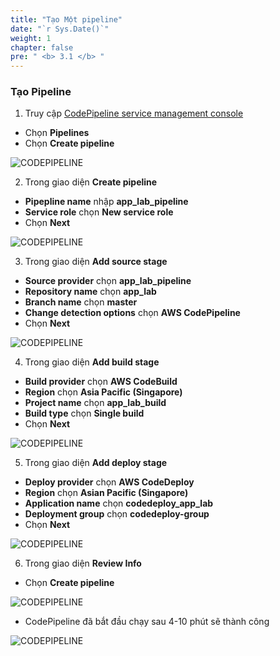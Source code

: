 ```yaml
---
title: "Tạo Một pipeline"
date: "`r Sys.Date()`"
weight: 1
chapter: false
pre: " <b> 3.1 </b> "
---
```


### Tạo Pipeline

1. Truy cập [CodePipeline service management console](https://ap-southeast-1.console.aws.amazon.com/codesuite/codepipeline/pipelines)

- Chọn **Pipelines**
- Chọn **Create pipeline**

![CODEPIPELINE](/images/3.createpipeline/001-createpipeline.png)

2. Trong giao diện **Create pipeline**

- **Pipepline name** nhập **app_lab_pipeline**
- **Service role** chọn **New service role**
- Chọn **Next**

![CODEPIPELINE](/images/3.createpipeline/002-createpipeline.png)

3. Trong giao diện **Add source stage**

- **Source provider** chọn **app_lab_pipeline**
- **Repository name** chọn **app_lab**
- **Branch name** chọn **master**
- **Change detection options** chọn **AWS CodePipeline**
- Chọn **Next**

![CODEPIPELINE](/images/3.createpipeline/003-createpipeline.png)

4. Trong giao diện **Add build stage**

- **Build provider** chọn **AWS CodeBuild**
- **Region** chọn **Asia Pacific (Singapore)**
- **Project name** chọn **app_lab_build**
- **Build type** chọn **Single build**
- Chọn **Next**

![CODEPIPELINE](/images/3.createpipeline/004-createpipeline.png)

5. Trong giao diện **Add deploy stage**

- **Deploy provider** chọn **AWS CodeDeploy**
- **Region** chọn **Asian Pacific (Singapore)**
- **Application name** chọn **codedeploy_app_lab**
- **Deployment group** chọn **codedeploy-group**
- Chọn **Next**

![CODEPIPELINE](/images/3.createpipeline/005-createpipeline.png)

6. Trong giao diện **Review Info**

- Chọn **Create pipeline**

![CODEPIPELINE](/images/3.createpipeline/005-1-createpipeline.png)

- CodePipeline đã bắt đầu chạy sau 4-10 phút sẽ thành công

![CODEPIPELINE](/images/3.createpipeline/006-createpipeline.png)


